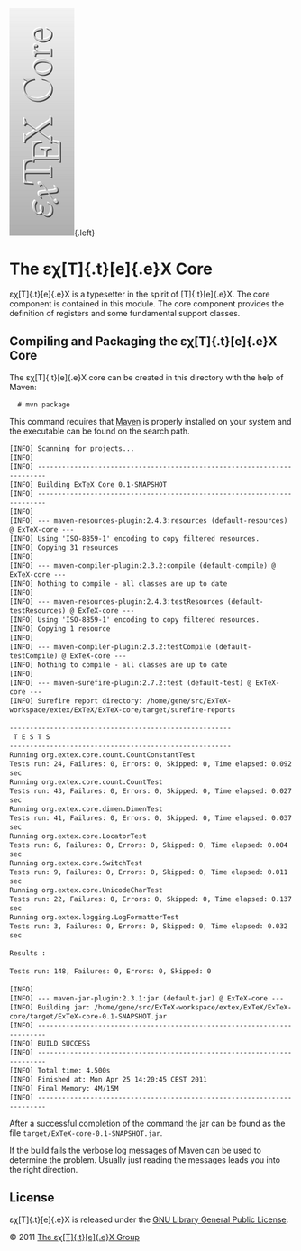 ![](src/images/ExTeX-core-side.png){.left}

The εχ[T]{.t}[e]{.e}X Core
==========================

εχ[T]{.t}[e]{.e}X is a typesetter in the spirit of [T]{.t}[e]{.e}X. The
core component is contained in this module. The core component provides
the definition of registers and some fundamental support classes.

Compiling and Packaging the εχ[T]{.t}[e]{.e}X Core
--------------------------------------------------

The εχ[T]{.t}[e]{.e}X core can be created in this directory with the
help of Maven:

      # mvn package

This command requires that [Maven](http://maven.apache.org) is properly
installed on your system and the executable can be found on the search
path.

``` {.output}
[INFO] Scanning for projects...
[INFO]                                                                         
[INFO] ------------------------------------------------------------------------
[INFO] Building ExTeX Core 0.1-SNAPSHOT
[INFO] ------------------------------------------------------------------------
[INFO] 
[INFO] --- maven-resources-plugin:2.4.3:resources (default-resources) @ ExTeX-core ---
[INFO] Using 'ISO-8859-1' encoding to copy filtered resources.
[INFO] Copying 31 resources
[INFO] 
[INFO] --- maven-compiler-plugin:2.3.2:compile (default-compile) @ ExTeX-core ---
[INFO] Nothing to compile - all classes are up to date
[INFO] 
[INFO] --- maven-resources-plugin:2.4.3:testResources (default-testResources) @ ExTeX-core ---
[INFO] Using 'ISO-8859-1' encoding to copy filtered resources.
[INFO] Copying 1 resource
[INFO] 
[INFO] --- maven-compiler-plugin:2.3.2:testCompile (default-testCompile) @ ExTeX-core ---
[INFO] Nothing to compile - all classes are up to date
[INFO] 
[INFO] --- maven-surefire-plugin:2.7.2:test (default-test) @ ExTeX-core ---
[INFO] Surefire report directory: /home/gene/src/ExTeX-workspace/extex/ExTeX/ExTeX-core/target/surefire-reports

-------------------------------------------------------
 T E S T S
-------------------------------------------------------
Running org.extex.core.count.CountConstantTest
Tests run: 24, Failures: 0, Errors: 0, Skipped: 0, Time elapsed: 0.092 sec
Running org.extex.core.count.CountTest
Tests run: 43, Failures: 0, Errors: 0, Skipped: 0, Time elapsed: 0.027 sec
Running org.extex.core.dimen.DimenTest
Tests run: 41, Failures: 0, Errors: 0, Skipped: 0, Time elapsed: 0.037 sec
Running org.extex.core.LocatorTest
Tests run: 6, Failures: 0, Errors: 0, Skipped: 0, Time elapsed: 0.004 sec
Running org.extex.core.SwitchTest
Tests run: 9, Failures: 0, Errors: 0, Skipped: 0, Time elapsed: 0.011 sec
Running org.extex.core.UnicodeCharTest
Tests run: 22, Failures: 0, Errors: 0, Skipped: 0, Time elapsed: 0.137 sec
Running org.extex.logging.LogFormatterTest
Tests run: 3, Failures: 0, Errors: 0, Skipped: 0, Time elapsed: 0.032 sec

Results :

Tests run: 148, Failures: 0, Errors: 0, Skipped: 0

[INFO] 
[INFO] --- maven-jar-plugin:2.3.1:jar (default-jar) @ ExTeX-core ---
[INFO] Building jar: /home/gene/src/ExTeX-workspace/extex/ExTeX/ExTeX-core/target/ExTeX-core-0.1-SNAPSHOT.jar
[INFO] ------------------------------------------------------------------------
[INFO] BUILD SUCCESS
[INFO] ------------------------------------------------------------------------
[INFO] Total time: 4.500s
[INFO] Finished at: Mon Apr 25 14:20:45 CEST 2011
[INFO] Final Memory: 4M/15M
[INFO] ------------------------------------------------------------------------
```

After a successful completion of the command the jar can be found as the
file `target/ExTeX-core-0.1-SNAPSHOT.jar`.

If the build fails the verbose log messages of Maven can be used to
determine the problem. Usually just reading the messages leads you into
the right direction.

License
-------

εχ[T]{.t}[e]{.e}X is released under the [GNU Library General Public
License](LICENSE.html).

© 2011 [The εχ[T]{.t}[e]{.e}X Group](mailto:extex@dante.de)
